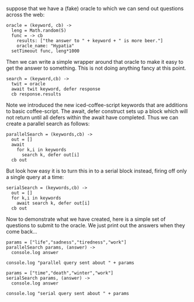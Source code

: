 
suppose that we have a (fake) oracle to which we can send out questions across the web:
    
    oracle = (keyword, cb) -> 
      leng = Math.random(5)
      func = -> cb 
        results: ["the answer to " + keyword + " is more beer."]
        oracle_name: "Hypatia"
      setTimeout func, leng*1000


Then we can write a simple wrapper around that oracle to make it easy to get the answer to 
something. This is not doing anything fancy at this point.

    search = (keyword,cb) ->
      twit = oracle
      await twit keyword, defer response
      cb response.results

Note we introduced the new iced-coffee-script keywords that are additions to basic coffee-script. 
The await, defer construct sets up a block which will not return until all defers within the await 
have completed. Thus we can create a parallel search as follows:

    parallelSearch = (keywords,cb) ->
      out = []
      await
        for k,i in keywords
          search k, defer out[i]
      cb out

But look how easy it is to turn this in to a serial block instead, firing off only a single query 
at a time:

    serialSearch = (keywords,cb) ->
      out = []
      for k,i in keywords
        await search k, defer out[i]
      cb out

Now to demonstrate what we have created, here is a simple set of questions to submit to the oracle.
We just print out the answers when they come back...

    params = ["life","sadness","tiredness","work"]
    parallelSearch params, (answer) -> 
      console.log answer

    console.log "parallel query sent about " + params

    params = ["time","death","winter","work"]
    serialSearch params, (answer) -> 
      console.log answer

    console.log "serial query sent about " + params

